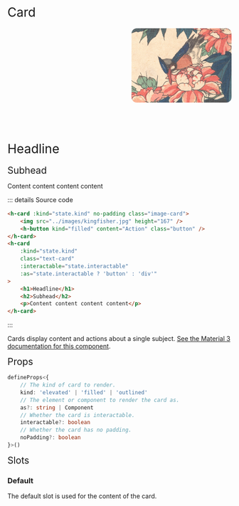 # Card

<script setup>
import { ref, onMounted } from 'vue'
import { HCard, HButton } from '../../src'
import Preview from '../Preview.vue'

const options = {
    kind: {
        kind: 'select',
        default: 'outlined',
        label: 'Kind',
        options: [
            {
                value: 'elevated',
                label: 'Elevated'
            },
            {
                value: 'filled',
                label: 'Filled'
            },
            {
                value: 'outlined',
                label: 'Outlined'
            },
        ]
    },
    interactable: {
        kind: 'bool',
        default: false,
        label: 'Interactable'
    }
}
</script>

<style scoped>
img {
    border-radius: 12px;
    height: 167px;
    object-fit: cover;
}

.button {
    margin: 16px;
}

h1 {
    padding-top: 16px;
}

h1, h2 {
    font-weight: 400;
}

h2 {
    margin: 0;
    border-top: 0;
    padding-top: 0;
}

.image-card {
    display: flex;
    flex-direction: column;
    align-items: flex-end;
}

.text-card {
    height: 100%;
}
</style>

<preview :options="options" v-slot="{ state }">
    <h-card :kind="state.kind" no-padding class="image-card">
        <img src="../images/kingfisher.jpg" height="167" />
        <h-button kind="filled" content="Action" class="button" />
    </h-card>
    <h-card
        :kind="state.kind"
        class="text-card"
        :interactable="state.interactable"
        :as="state.interactable ? 'button' : 'div'"
    >
        <h1>Headline</h1>
        <h2>Subhead</h2>
        <p>Content content content content</p>
    </h-card>
</preview>

::: details Source code

```html
<h-card :kind="state.kind" no-padding class="image-card">
    <img src="../images/kingfisher.jpg" height="167" />
    <h-button kind="filled" content="Action" class="button" />
</h-card>
<h-card
    :kind="state.kind"
    class="text-card"
    :interactable="state.interactable"
    :as="state.interactable ? 'button' : 'div'"
>
    <h1>Headline</h1>
    <h2>Subhead</h2>
    <p>Content content content content</p>
</h-card>
```

:::

Cards display content and actions about a single subject.
[See the Material 3 documentation for this component][m3-card].

[m3-card]: https://m3.material.io/components/cards/overview

## Props

```ts
defineProps<{
    // The kind of card to render.
    kind: 'elevated' | 'filled' | 'outlined'
    // The element or component to render the card as.
    as?: string | Component
    // Whether the card is interactable.
    interactable?: boolean
    // Whether the card has no padding.
    noPadding?: boolean
}>()
```

## Slots

### Default

The default slot is used for the content of the card.